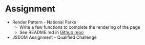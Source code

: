 # Assignment

* Render Pattern - National Parks
    * Write a few functions to complete the rendering of the page
    * See README.md in [Github repo](https://github.com/Thinkful-Ed/starter-national-parks)
 * JSDOM Assignment - Qualified Challenge
